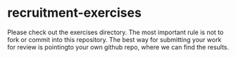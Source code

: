 # recruitment-exercises

Please check out the exercises directory. The most important rule is not to fork or commit into this repository. The best way for submitting your work for review is pointingto your own github repo, where we can find the results.

